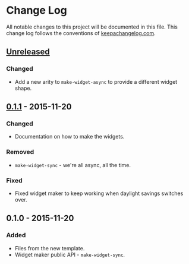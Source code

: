 # Change Log
All notable changes to this project will be documented in this file. This change log follows the conventions of [keepachangelog.com](http://keepachangelog.com/).

## [Unreleased][unreleased]
### Changed
- Add a new arity to `make-widget-async` to provide a different widget shape.

## [0.1.1] - 2015-11-20
### Changed
- Documentation on how to make the widgets.

### Removed
- `make-widget-sync` - we're all async, all the time.

### Fixed
- Fixed widget maker to keep working when daylight savings switches over.

## 0.1.0 - 2015-11-20
### Added
- Files from the new template.
- Widget maker public API - `make-widget-sync`.

[unreleased]: https://github.com/your-name/card-game/compare/0.1.1...HEAD
[0.1.1]: https://github.com/your-name/card-game/compare/0.1.0...0.1.1
